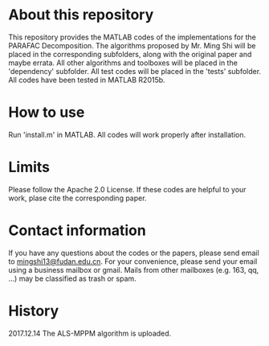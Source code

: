 # About this repository
This repository provides the MATLAB codes of the implementations for the PARAFAC Decomposition.
The algorithms proposed by Mr. Ming Shi will be placed in the corresponding subfolders, along with the original paper and maybe errata. 
All other algorithms and toolboxes will be placed in the 'dependency' subfolder. 
All test codes will be placed in the 'tests' subfolder.
All codes have been tested in MATLAB R2015b.

# How to use
Run 'install.m' in MATLAB. All codes will work properly after installation. 

# Limits
Please follow the Apache 2.0 License.
If these codes are helpful to your work, plase cite the corresponding paper.

# Contact information
If you have any questions about the codes or the papers, please send email to mingshi13@fudan.edu.cn. 
For your convenience, please send your email using a business mailbox or gmail. Mails from other mailboxes (e.g. 163, qq, ...) may be classified as trash or spam.

# History
2017.12.14 The ALS-MPPM algorithm is uploaded. 
